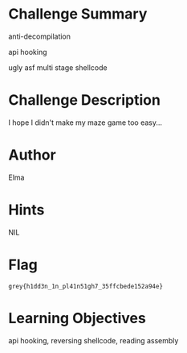 # Challenge Summary

anti-decompilation

api hooking

ugly asf multi stage shellcode

# Challenge Description

I hope I didn't make my maze game too easy...

# Author

Elma

# Hints

NIL

# Flag

`grey{h1dd3n_1n_pl41n51gh7_35ffcbede152a94e}`

# Learning Objectives

api hooking, reversing shellcode, reading assembly
